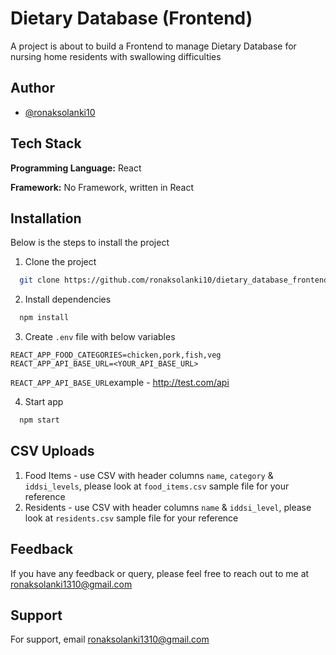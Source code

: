 
# Dietary Database (Frontend)

A project is about to build a Frontend to manage Dietary Database for nursing home residents with swallowing difficulties

## Author

- [@ronaksolanki10](https://github.com/ronaksolanki10)


## Tech Stack

**Programming Language:** React

**Framework:** No Framework, written in React


## Installation

Below is the steps to install the project

1. Clone the project
```bash
  git clone https://github.com/ronaksolanki10/dietary_database_frontend.git
```
2. Install dependencies

```bash
  npm install
```

3. Create ```.env``` file with below variables

```
REACT_APP_FOOD_CATEGORIES=chicken,pork,fish,veg
REACT_APP_API_BASE_URL=<YOUR_API_BASE_URL>
```
```REACT_APP_API_BASE_URL```example - http://test.com/api

4. Start app

```bash
  npm start
```

## CSV Uploads

1. Food Items - use CSV with header columns ```name```, ```category``` & ```iddsi_levels```, please look at ```food_items.csv``` sample file for your reference
2. Residents - use CSV with header columns ```name``` & ```iddsi_level```, please look at ```residents.csv``` sample file for your reference

## Feedback

If you have any feedback or query, please feel free to reach out to me at ronaksolanki1310@gmail.com


## Support

For support, email ronaksolanki1310@gmail.com

